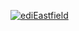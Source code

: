 [![ediEastfield](https://circleci.com/gh/ediEastfield/MySubmissionMADE.svg?style=svg)](https://circleci.com/gh/ediEastfield/MySubmissionMADE)
